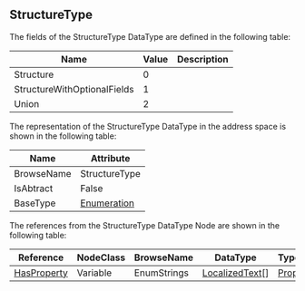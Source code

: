 <!-- datatype -->
## StructureType
<!-- end of description -->
The fields of the StructureType DataType are defined in the following table:  

|Name|Value| Description|
|---|---|---|
|Structure|0||
|StructureWithOptionalFields|1||
|Union|2||

The representation of the StructureType DataType in the address space is shown in the following table:  

|Name|Attribute|
|---|---|
|BrowseName|StructureType|
|IsAbtract|False|
|BaseType|[Enumeration](../../../Part3/DataTypes/Enumeration/readme.md)|

The references from the StructureType DataType Node are shown in the following table:  

|Reference|NodeClass|BrowseName|DataType|TypeDefinition|ModellingRule|
|---|---|---|---|---|---|
|[HasProperty](../../../Part3/ReferenceTypes/HasProperty/readme.md)|Variable|EnumStrings|[LocalizedText](../../../Part3/DataTypes/LocalizedText/readme.md)[]|[PropertyType](../../Part5/VariableTypes/PropertyType/readme.md)|[Mandatory](../../Objects/Mandatory/readme.md)|

